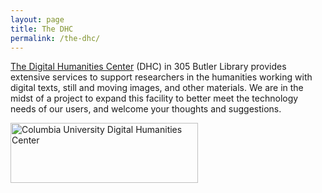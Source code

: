 ```yaml
---
layout: page
title: The DHC
permalink: /the-dhc/
---
```



<p><a href="http://library.columbia.edu/indiv/dhc.html">The Digital Humanities Center</a> (DHC) in 305 Butler Library provides extensive services to support researchers in the humanities working with digital texts, still and moving images, and other materials. We are in the midst of a project to expand this facility to better meet the technology needs of our users, and welcome your thoughts and suggestions.</p>


<p><a href="http://library.columbia.edu/indiv/dhc.html"><img class="wp-image-363 size-medium aligncenter" src="{{ '/wp-content/uploads/2013/02/DHC_logo_edit-300x96.png' | relative_url }}" alt="Columbia University Digital Humanities Center" width="300" height="96" sizes="(max-width: 300px) 100vw, 300px" /></a></p>
